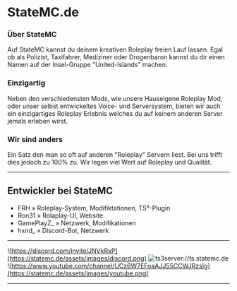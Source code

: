 # StateMC.de

### Über StateMC
Auf StateMC kannst du deinem kreativen Roleplay freien Lauf lassen. Egal ob als Polizist, Taxifahrer, Mediziner oder Drogenbaron kannst du dir einen Namen auf der Insel-Gruppe "United-Islands" machen.

### Einzigartig
Neben den verschiedensten Mods, wie unsere Hauseigene Roleplay Mod, oder unser selbst entwickeltes Voice- und Serversystem, bieten wir auch ein einzigartiges Roleplay Erlebnis welches du auf keinem anderen Server jemals erleben wirst.

### Wir sind anders
Ein Satz den man so oft auf anderen "Roleplay" Servern liest. Bei uns trifft dies jedoch zu 100% zu. Wir legen viel Wert auf Roleplay und Qualität.

---
## Entwickler bei StateMC

- FRH » Roleplay-System, Modifiktationen, TS³-Plugin
- Ron31 » Rolaplay-UI, Website
- GamePlayZ_ » Netzwerk, Modifikationen
- hxnd_ » Discord-Bot, Netzwerk
---


![https://discord.com/invite/JNVkRxP](https://statemc.de/assets/images/discord.png) ![ts3server://ts.statemc.de](https://statemc.de/assets/images/teamspeak.png) ![https://www.youtube.com/channel/UCz6W7EFoaAJJ55CCWJRzsIg](https://statemc.de/assets/images/youtube.png)

---
